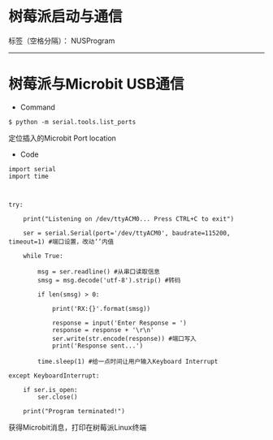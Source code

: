 ﻿# 树莓派启动与通信

标签（空格分隔）： NUSProgram

---

# 树莓派与Microbit USB通信
- Command
```
$ python -m serial.tools.list_ports
```
定位插入的Microbit Port location

- Code

```
import serial
import time



try:
	
	print("Listening on /dev/ttyACM0... Press CTRL+C to exit")
	
	ser = serial.Serial(port='/dev/ttyACM0', baudrate=115200, timeout=1) #端口设置，改动‘’内值
  
	while True:
	
		msg = ser.readline() #从串口读取信息
		smsg = msg.decode('utf-8').strip() #转码
		
		if len(smsg) > 0:
		
			print('RX:{}'.format(smsg))
			
			response = input('Enter Response = ')
			response = response + '\r\n'
			ser.write(str.encode(response))	#端口写入		
			print('Response sent...')
			
		time.sleep(1) #给一点时间让用户输入Keyboard Interrupt

except KeyboardInterrupt:

	if ser.is_open:
		ser.close()
	
	print("Program terminated!")
```
获得Microbit消息，打印在树莓派Linux终端



